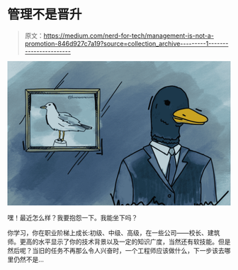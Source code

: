 # 管理不是晋升

> 原文：<https://medium.com/nerd-for-tech/management-is-not-a-promotion-846d927c7a19?source=collection_archive---------1----------------------->

![](img/8a5d7388df76dfe6abb3e7d4e2b69ecf.png)

嘿！最近怎么样？我要抱怨一下。我能坐下吗？

你学习，你在职业阶梯上成长:初级、中级、高级，在一些公司——校长、建筑师。更高的水平显示了你的技术背景以及一定的知识广度，当然还有软技能。但是然后呢？当旧的任务不再那么令人兴奋时，一个工程师应该做什么，下一步该去哪里仍然不是…